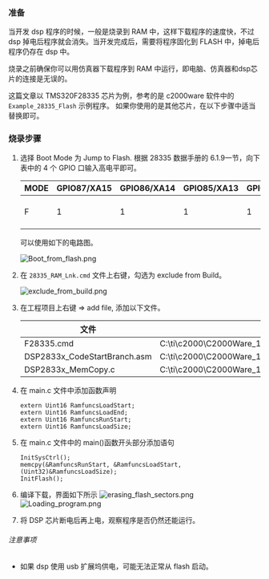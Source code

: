 ### 准备
当开发 dsp 程序的时候，一般是烧录到 RAM 中，这样下载程序的速度快，不过 dsp 掉电后程序就会消失。当开发完成后，需要将程序固化到 FLASH 中，掉电后程序仍存在 dsp 中。

烧录之前确保你可以用仿真器下载程序到 RAM 中运行，即电脑、仿真器和dsp芯片的连接是无误的。

这篇文章以 TMS320F28335 芯片为例，参考的是 c2000ware 软件中的 `Example_28335_Flash` 示例程序。 如果你使用的是其他芯片，在以下步骤中适当替换即可。
### 烧录步骤
1. 选择 Boot Mode 为 Jump to Flash. 根据 28335 数据手册的 6.1.9一节，向下表中的 4 个 GPIO 口输入高电平即可。

	| MODE | GPIO87/XA15 | GPIO86/XA14 | GPIO85/XA13 | GPIO84/XA12 | MODE          |
	|------|-------------|-------------|-------------|-------------|---------------|
	| F    | 1           | 1           | 1           | 1           | Jump to Flash |

	可以使用如下的电路图。

	![Boot_from_flash.png](https://i.loli.net/2019/05/29/5cee4b68bef7678719.png)

2. 在 `28335_RAM_Lnk.cmd` 文件上右键，勾选为 exclude from Build。 

	![exclude_from_build.png](https://i.loli.net/2019/05/29/5cee4bbd632cb23470.png)

3. 在工程项目上右键 => add file, 添加以下文件。

	|  文件                        | 所在位置                                                             |
	|------------------------------|----------------------------------------------------------------------|
	| F28335.cmd                   | C:\ti\c2000\C2000Ware_1_00_06_00\device_support\f2833x\common\cmd    |
	| DSP2833x_CodeStartBranch.asm | C:\ti\c2000\C2000Ware_1_00_06_00\device_support\f2833x\common\source |
	| DSP2833x_MemCopy.c           | C:\ti\c2000\C2000Ware_1_00_06_00\device_support\f2833x\common\source |

4. 在 main.c 文件中添加函数声明
	```
	extern Uint16 RamfuncsLoadStart;
	extern Uint16 RamfuncsLoadEnd;
	extern Uint16 RamfuncsRunStart;
	extern Uint16 RamfuncsLoadSize;
	```

5. 在 main.c 文件中的 main()函数开头部分添加语句
	```
    InitSysCtrl();
    memcpy(&RamfuncsRunStart, &RamfuncsLoadStart, (Uint32)&RamfuncsLoadSize);
    InitFlash();
	```

6. 编译下载，界面如下所示
	![erasing_flash_sectors.png](https://i.loli.net/2019/05/29/5cee4a38021d111789.png)
	![Loading_program.png](https://i.loli.net/2019/05/29/5cee4a3841a9647875.png)
7. 将 DSP 芯片断电后再上电，观察程序是否仍然还能运行。
###### 注意事项
- 如果 dsp 使用 usb 扩展坞供电，可能无法正常从 flash 启动。